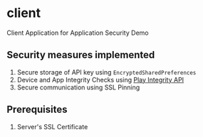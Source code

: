 # client
Client Application for Application Security Demo

## Security measures implemented
1. Secure storage of API key using `EncryptedSharedPreferences`
2. Device and App Integrity Checks using [Play Integrity API](https://developer.android.com/google/play/integrity/overview)
3. Secure communication using SSL Pinning

## Prerequisites
1. Server's SSL Certificate 

